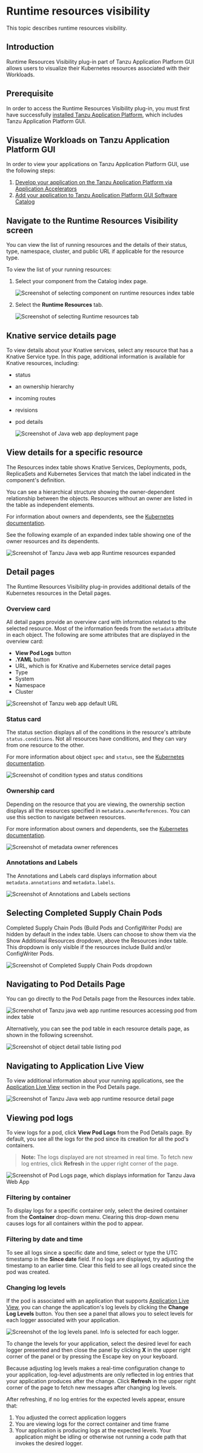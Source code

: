 # Runtime resources visibility

This topic describes runtime resources visibility.


## <a id="Introduction"></a> Introduction

Runtime Resources Visibility plug-in part of Tanzu Application Platform GUI allows users to
visualize their Kubernetes resources associated with their Workloads.


## <a id="prerequisite"></a> Prerequisite

In order to access the Runtime Resources Visibility plug-in, you must first have successfully
[installed Tanzu Application Platform](../../install-intro.md), which includes
Tanzu Application Platform GUI.


## <a id="Visualize-app"></a> Visualize Workloads on Tanzu Application Platform GUI

In order to view your applications on Tanzu Application Platform GUI, use the following steps:

1. [Develop your application on the Tanzu Application Platform via Application Accelerators](../../getting-started.html#dev-first-app)
2. [Add your application to Tanzu Application Platform GUI Software Catalog](../../getting-started.html#add-app-to-gui-cat)


## <a id="nav-rr-vis-screen"></a> Navigate to the **Runtime Resources Visibility** screen

You can view the list of running resources and the details of their status, type, namespace, cluster,
and public URL if applicable for the resource type.

To view the list of your running resources:

1. Select your component from the Catalog index page.

   ![Screenshot of selecting component on runtime resources index table](images/runtime-resources-components.png)

2. Select the **Runtime Resources** tab.

   ![Screenshot of selecting Runtime resources tab](images/runtime-resources-index.png)


## <a id="knative-service-details"></a> Knative service details page

To view details about your Knative services, select any resource that has a Knative Service type.
In this page, additional information is available for Knative resources, including:

- status
- an ownership hierarchy
- incoming routes
- revisions
- pod details

   ![Screenshot of Java web app deployment page](images/runtime-resources-details.png)


## <a id="view-resource-details"></a> View details for a specific resource

The Resources index table shows Knative Services, Deployments, pods, ReplicaSets and
Kubernetes Services that match the label indicated in the component's definition.

You can see a hierarchical structure showing the owner-dependent relationship between the objects.
Resources without an owner are listed in the table as independent elements.

For information about owners and dependents, see the
[Kubernetes documentation](https://kubernetes.io/docs/concepts/overview/working-with-objects/owners-dependents/).

See the following example of an expanded index table showing one of the owner resources and its dependents.

![Screenshot of Tanzu Java web app Runtime resources expanded](images/runtime-resources-expanded.png)


## <a id="detail-pages"></a> Detail pages

The Runtime Resources Visibility plug-in provides additional details of the Kubernetes resources in
the Detail pages.


### <a id="overview-card"></a> Overview card

All detail pages provide an overview card with information related to the selected resource.
Most of the information feeds from the `metadata` attribute in each object.
The following are some attributes that are displayed in the overview card:

- **View Pod Logs** button
- **.YAML** button
- URL, which is for Knative and Kubernetes service detail pages
- Type
- System
- Namespace
- Cluster

![Screenshot of Tanzu web app default URL](images/runtime-resources-overview.png)


### <a id="status-card"></a>Status card

The status section displays all of the conditions in the resource's attribute `status.conditions`.
Not all resources have conditions, and they can vary from one resource to the other.

For more information about object `spec` and `status`, see the
[Kubernetes documentation](https://kubernetes.io/docs/concepts/_print/#object-spec-and-status).

![Screenshot of condition types and status conditions](images/runtime-resources-status.png)


### <a id="ownership-card"></a>Ownership card

Depending on the resource that you are viewing, the ownership section displays all the resources
specified in `metadata.ownerReferences`. You can use this section to navigate between resources.

For more information about owners and dependents, see the
[Kubernetes documentation](https://kubernetes.io/docs/concepts/overview/working-with-objects/owners-dependents/).

![Screenshot of metadata owner references](images/runtime-resources-ownership.png)


### <a id="annotations"></a>Annotations and Labels

The Annotations and Labels card displays information about `metadata.annotations` and `metadata.labels`.

![Screenshot of Annotations and Labels sections](images/runtime-resources-annotations.png)


## <a id="selecting-supply-chain-pods"></a>Selecting Completed Supply Chain Pods

Completed Supply Chain Pods (Build Pods and ConfigWriter Pods) are hidden by default in the index table.
Users can choose to show them via the Show Additional Resources dropdown, above the Resources index table.
This dropdown is only visible if the resources include Build and/or ConfigWriter Pods.

![Screenshot of Completed Supply Chain Pods dropdown](images/runtime-resources-supply-chain-pods.png)


## <a id="navigating-to-pods"></a>Navigating to Pod Details Page

You can go directly to the Pod Details page from the Resources index table.

![Screenshot of Tanzu java web app runtime resources accessing pod from index table](images/runtime-resources-index-pod.png)

Alternatively, you can see the pod table in each resource details page, as shown in the following screenshot.

![Screenshot of object detail table listing pod](images/runtime-resources-pods.png)


## <a id="pod-details"></a>Navigating to Application Live View

To view additional information about your running applications, see the
[Application Live View](app-live-view.md) section in the Pod Details page.

![Screenshot of Tanzu Java web app runtime resource detail page](images/runtime-resources-pod-details.png)


## <a id="viewing-pod-logs"></a>Viewing pod logs

To view logs for a pod, click **View Pod Logs** from the Pod Details page.
By default, you see all the logs for the pod since its creation for all the pod's containers.

> **Note:** The logs displayed are not streamed in real time. To fetch new log entries, click
> **Refresh** in the upper right corner of the page.

![Screenshot of Pod Logs page, which displays information for Tanzu Java Web App](images/runtime-resources-pod-logs.png)


### <a id="filter-by-container"></a>Filtering by container

To display logs for a specific container only, select the desired container from the **Container**
drop-down menu. Clearing this drop-down menu causes logs for all containers within the pod to appear.


### <a id="filter-by-date-and-time"></a>Filtering by date and time

To see all logs since a specific date and time, select or type the UTC timestamp in the
**Since date** field.
If no logs are displayed, try adjusting the timestamp to an earlier time.
Clear this field to see all logs created since the pod was created.


### <a id="changing-log-levels"></a>Changing log levels

If the pod is associated with an application that supports [Application Live View](app-live-view.html),
you can change the application's log levels by clicking the **Change Log Levels** button.
You then see a panel that allows you to select levels for each logger associated with your application.

![Screenshot of the log levels panel. Info is selected for each logger.](images/runtime-resources-pod-log-levels.png)

To change the levels for your application, select the desired level for each logger presented and then
close the panel by clicking **X** in the upper right corner of the panel or by pressing
the Escape key on your keyboard.

Because adjusting log levels makes a real-time configuration change to your application, log-level
adjustments are only reflected in log entries that your application produces after the change.
Click **Refresh** in the upper right corner of the page to fetch new messages after changing log levels.

After refreshing, if no log entries for the expected levels appear, ensure that:

1. You adjusted the correct application loggers
1. You are viewing logs for the correct container and time frame
1. Your application is producing logs at the expected levels. Your application might be
idling or otherwise not running a code path that invokes the desired logger.
